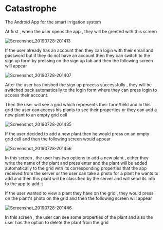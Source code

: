 # Catastrophe
The Android App for the smart irrigation system

At first , when the user opens the app , they will be greeted with this screen 

![Screenshot_20190728-201413](https://user-images.githubusercontent.com/25290738/62046274-d6d04780-b207-11e9-9b13-9669a23b6942.png)

If the user already has an account then they can login with their email and password but if they do not have an account then they can switch to the sign up form by pressing on the sign up tab and then the following screen will appear

![Screenshot_20190728-201407](https://user-images.githubusercontent.com/25290738/62046873-4dba1000-b209-11e9-8302-5fe63bdbf373.png)

After the user has finished the sign up process successfully , they will be switched back automatically to the login form where they can press login to access their account.

Then the user will see a grid which represents their farm/field and in this grid the user can access his plants to see their properties or they can add a new plant to an empty grid cell

![Screenshot_20190728-201435](https://user-images.githubusercontent.com/25290738/62047523-003ea280-b20b-11e9-81be-ce6a2b6d00d1.png)

If the user decided to add a new plant then he would press on an empty grid cell and then the following screen would appear 

![Screenshot_20190728-201456](https://user-images.githubusercontent.com/25290738/62048126-5bbd6000-b20c-11e9-80a7-07c8b613c100.png)

In this screen , the user has two options to add a new plant , either they write the name of the plant and press enter and the plant will be added automatically to the grid with its corresponding properties that the app received from the server or the user can take a photo for a plant he wants to add and then this plant will be classified by the server and will send its info to the app to add it

If the user wanted to view a plant they have on the grid , they would press on the plant's photo on the grid and then the following screen will appear 

![Screenshot_20190728-201446](https://user-images.githubusercontent.com/25290738/62048399-18afbc80-b20d-11e9-9b18-3627143c15c4.png)

In this screen , the user can see some properties of the plant and also the user has the option to delete the plant from the grid
